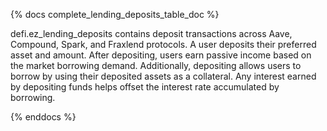 {% docs complete_lending_deposits_table_doc %}

defi.ez_lending_deposits contains deposit transactions across Aave, Compound, Spark, and Fraxlend protocols. A user deposits their preferred asset and amount. After depositing, users earn passive income based on the market borrowing demand. Additionally, depositing allows users to borrow by using their deposited assets as a collateral. Any interest earned by depositing funds helps offset the interest rate accumulated by borrowing.

{% enddocs %}